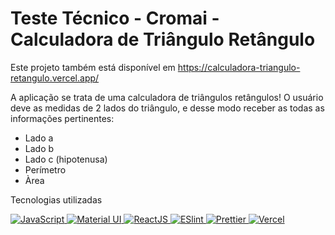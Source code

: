# Teste Técnico - Cromai - Calculadora de Triângulo Retângulo

Este projeto também está disponível em https://calculadora-triangulo-retangulo.vercel.app/

A aplicação se trata de uma calculadora de triângulos retângulos!
O usuário deve as medidas de 2 lados do triângulo, e desse modo receber as todas as informações pertinentes:

- Lado a
- Lado b
- Lado c (hipotenusa)
- Perímetro
- Àrea

Tecnologias utilizadas

<div align="start" style="margin: auto" >
    <a href="https://www.linkedin.com/in/renato-salgado-dias/">
        <img src="https://img.shields.io/badge/JavaScript-323330?style=for-the-badge&logo=javascript&logoColor=F7DF1E" title="JavaScript" />
    </a>
    <a href="https://www.linkedin.com/in/renato-salgado-dias/">
     <img src="https://img.shields.io/badge/Material%20UI-007FFF?style=for-the-badge&logo=mui&logoColor=white" title="Material UI" />
     </a>
     <a href="https://www.linkedin.com/in/renato-salgado-dias/">
    <img src="https://img.shields.io/badge/React-20232A?style=for-the-badge&logo=react&logoColor=61DAFB" title="ReactJS" />
  </a>  
  <a href="https://www.linkedin.com/in/renato-salgado-dias/">
    <img src="https://img.shields.io/badge/eslint-3A33D1?style=for-the-badge&logo=eslint&logoColor=white" title="ESlint" />
  </a> 
  <a href="https://www.linkedin.com/in/renato-salgado-dias/">
    <img src="https://img.shields.io/badge/Prettier-b50ddb?style=for-the-badge&logo=prettier&logoColor=white" title="Prettier" />
  </a> 
  <a href="https://www.linkedin.com/in/renato-salgado-dias/">
    <img src="https://img.shields.io/badge/Vercel-000000?style=for-the-badge&logo=vercel&logoColor=white" title="Vercel" />
  </a> 
     
</div>

